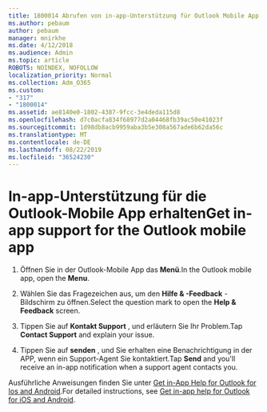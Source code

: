 ```yaml
---
title: 1800014 Abrufen von in-app-Unterstützung für Outlook Mobile App
ms.author: pebaum
author: pebaum
manager: mnirkhe
ms.date: 4/12/2018
ms.audience: Admin
ms.topic: article
ROBOTS: NOINDEX, NOFOLLOW
localization_priority: Normal
ms.collection: Adm_O365
ms.custom:
- "317"
- "1800014"
ms.assetid: ae8140e0-1802-4387-9fcc-3e4deda115d8
ms.openlocfilehash: d7c0acfa834f68977d2a04468fb39ac50e41023f
ms.sourcegitcommit: 1d98db8acb9959aba3b5e308a567ade6b62da56c
ms.translationtype: MT
ms.contentlocale: de-DE
ms.lasthandoff: 08/22/2019
ms.locfileid: "36524230"
---
```

# <a name="get-in-app-support-for-the-outlook-mobile-app"></a><span data-ttu-id="96867-102">In-app-Unterstützung für die Outlook-Mobile App erhalten</span><span class="sxs-lookup"><span data-stu-id="96867-102">Get in-app support for the Outlook mobile app</span></span>

1. <span data-ttu-id="96867-103">Öffnen Sie in der Outlook-Mobile App das **Menü**.</span><span class="sxs-lookup"><span data-stu-id="96867-103">In the Outlook mobile app, open the **Menu**.</span></span>

2. <span data-ttu-id="96867-104">Wählen Sie das Fragezeichen aus, um den **Hilfe &amp; -Feedback** -Bildschirm zu öffnen.</span><span class="sxs-lookup"><span data-stu-id="96867-104">Select the question mark to open the **Help &amp; Feedback** screen.</span></span>

3. <span data-ttu-id="96867-105">Tippen Sie auf **Kontakt Support** , und erläutern Sie Ihr Problem.</span><span class="sxs-lookup"><span data-stu-id="96867-105">Tap **Contact Support** and explain your issue.</span></span>

4. <span data-ttu-id="96867-106">Tippen Sie auf **senden** , und Sie erhalten eine Benachrichtigung in der APP, wenn ein Support-Agent Sie kontaktiert.</span><span class="sxs-lookup"><span data-stu-id="96867-106">Tap **Send** and you'll receive an in-app notification when a support agent contacts you.</span></span>

<span data-ttu-id="96867-107">Ausführliche Anweisungen finden Sie unter [Get in-App Help for Outlook for Ios and Android](https://support.office.com/article/218a22d1-9fa5-4889-b689-de1c63493243.aspx#ID0EAABAAA=Contact_Support).</span><span class="sxs-lookup"><span data-stu-id="96867-107">For detailed instructions, see [Get in-app help for Outlook for iOS and Android](https://support.office.com/article/218a22d1-9fa5-4889-b689-de1c63493243.aspx#ID0EAABAAA=Contact_Support).</span></span>
